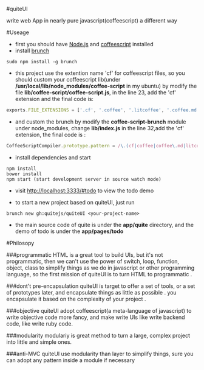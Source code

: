 #quiteUI

write web App in nearly pure javascript(coffeescript) a different way 

#Useage

  * first you should have [Node.js](http://nodejs.org/) and [coffeescript](http://coffeescript.org/) installed
  * install [brunch](brunch.io)

  ```
  sudo npm install -g brunch 
  ```
  * this project use the extention name 'cf' for coffeescript files, so you should custom your coffeescript lib(under __/usr/local/lib/node_modules/coffee-script__ in my ubuntu) by modify the file __lib/coffee-script/coffee-script.js__, in the line 23, add the 'cf' extension and the final code is:

  ```javascript
  exports.FILE_EXTENSIONS = ['.cf', '.coffee', '.litcoffee', '.coffee.md'];
  ```
  * and custom the brunch by modify the __coffee-script-brunch__
   module under node_modules, change __lib/index.js__ in the line 32,add the 'cf' extension, the final code is :

  ```javascript
  CoffeeScriptCompiler.prototype.pattern = /\.(cf|coffee|coffee\.md|litcoffee)$/;
  ```

  * install dependencies and start
  ```
  npm install
  bower install
  npm start (start development server in source watch mode) 
  ```
  * visit [http://localhost:3333/#todo](http://localhost:3333/#todo) to view the todo demo

  * to start a new project based on quiteUI, just run 
  ```
  brunch new gh:quitejs/quiteUI <your-project-name>
  ```
  * the main source code of quite is under the __app/quite__ directory, and the demo of todo is under the __app/pages/todo__

#Philosopy

###programmatic
   HTML is a great tool to build UIs, but it's not programmatic, then we can't use the power of switch, loop, function, object, class to simplify things as we do in javascript or other programming language, so the first mission of quiteUI is to turn HTML to programmatic .

###dont't pre-encapsulation
  quiteUI is target to offer a set of tools, or a set of prototypes later, and encapsulate things as little as possible . you encapsulate it based on the complexity of your project . 

###objective 
  quiteUI adopt coffeescript(a meta-language of javascript) to write objective code more fancy, and make write UIs like write backend code, like write ruby code. 

###modularity
  modulariy is great method to turn a large, complex project into little and simple ones. 

###anti-MVC
  quiteUI use modularity than layer to simplify things, sure you can adopt any pattern inside a module if necessary
  

